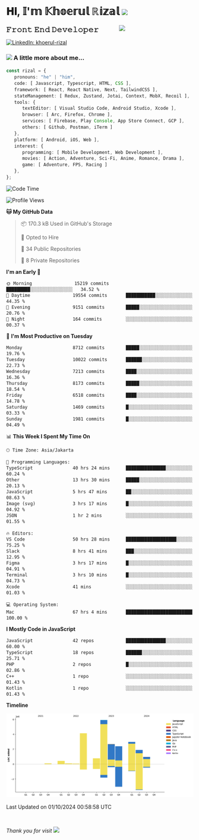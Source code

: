 <h1> 𝐇𝐢, 𝕀'𝕞 𝕂𝕙𝕠𝕖𝕣𝕦𝕝 ℝ𝕚𝕫𝕒𝕝 <img src="https://media.giphy.com/media/mGcNjsfWAjY5AEZNw6/giphy.gif" width="50"></h1>
<img align='right' src="https://media.giphy.com/media/v1.Y2lkPTc5MGI3NjExOWI2ajR2NGJubzBsZHFuaHMwajRrcDNsNXJwOG8yb3F0NjhkNXF4OSZlcD12MV9pbnRlcm5hbF9naWZfYnlfaWQmY3Q9cw/fkZukR450RQ1qnGaq9/giphy.gif" width="200">
<strong style="font-size:20px;">𝙵𝚛𝚘𝚗𝚝 𝙴𝚗𝚍 𝙳𝚎𝚟𝚎𝚕𝚘𝚙𝚎𝚛</strong>
</p></em>

[![LinkedIn: khoerul-rizal](https://img.shields.io/badge/khoerul--rizal-blue?style=flat-square&logo=Linkedin&logoColor=white&link=https://www.linkedin.com/in/khoerul-rizal/)](https://www.linkedin.com/in/khoerul-rizal/)

### <img src="https://media.giphy.com/media/VgCDAzcKvsR6OM0uWg/giphy.gif" width="50"> A little more about me...

```typescript
const rizal = {
   pronouns: "he" | "him",
   code: [ Javascript, Typescript, HTML, CSS ],
   framework: [ React, React Native, Next, TailwindCSS ],
   stateManagement: [ Redux, Zustand, Jotai, Context, MobX, Recoil ],
   tools: {
      textEditor: [ Visual Studio Code, Android Studio, Xcode ],
      browser: [ Arc, Firefox, Chrome ],
      services: [ Firebase, Play Console, App Store Connect, GCP ],
      others: [ Github, Postman, iTerm ]
   },
   platform: [ Android, iOS, Web ],
   interest: {
      programming: [ Mobile Development, Web Development ],
      movies: [ Action, Adventure, Sci-Fi, Anime, Romance, Drama ],
      game: [ Adventure, FPS, Racing ]
   },
};
```

<!--START_SECTION:waka-->
![Code Time](http://img.shields.io/badge/Code%20Time-1%2C211%20hrs%2040%20mins-blue)

![Profile Views](http://img.shields.io/badge/Profile%20Views-0-blue)

**🐱 My GitHub Data** 

> 📦 170.3 kB Used in GitHub's Storage 
 > 
> 💼 Opted to Hire
 > 
> 📜 34 Public Repositories 
 > 
> 🔑 8 Private Repositories 
 > 
**I'm an Early 🐤** 

```text
🌞 Morning                15219 commits       █████████░░░░░░░░░░░░░░░░   34.52 % 
🌆 Daytime                19554 commits       ███████████░░░░░░░░░░░░░░   44.35 % 
🌃 Evening                9151 commits        █████░░░░░░░░░░░░░░░░░░░░   20.76 % 
🌙 Night                  164 commits         ░░░░░░░░░░░░░░░░░░░░░░░░░   00.37 % 
```
📅 **I'm Most Productive on Tuesday** 

```text
Monday                   8712 commits        █████░░░░░░░░░░░░░░░░░░░░   19.76 % 
Tuesday                  10022 commits       ██████░░░░░░░░░░░░░░░░░░░   22.73 % 
Wednesday                7213 commits        ████░░░░░░░░░░░░░░░░░░░░░   16.36 % 
Thursday                 8173 commits        █████░░░░░░░░░░░░░░░░░░░░   18.54 % 
Friday                   6518 commits        ████░░░░░░░░░░░░░░░░░░░░░   14.78 % 
Saturday                 1469 commits        █░░░░░░░░░░░░░░░░░░░░░░░░   03.33 % 
Sunday                   1981 commits        █░░░░░░░░░░░░░░░░░░░░░░░░   04.49 % 
```


📊 **This Week I Spent My Time On** 

```text
🕑︎ Time Zone: Asia/Jakarta

💬 Programming Languages: 
TypeScript               40 hrs 24 mins      ███████████████░░░░░░░░░░   60.24 % 
Other                    13 hrs 30 mins      █████░░░░░░░░░░░░░░░░░░░░   20.13 % 
JavaScript               5 hrs 47 mins       ██░░░░░░░░░░░░░░░░░░░░░░░   08.63 % 
Image (svg)              3 hrs 17 mins       █░░░░░░░░░░░░░░░░░░░░░░░░   04.92 % 
JSON                     1 hr 2 mins         ░░░░░░░░░░░░░░░░░░░░░░░░░   01.55 % 

🔥 Editors: 
VS Code                  50 hrs 28 mins      ███████████████████░░░░░░   75.25 % 
Slack                    8 hrs 41 mins       ███░░░░░░░░░░░░░░░░░░░░░░   12.95 % 
Figma                    3 hrs 17 mins       █░░░░░░░░░░░░░░░░░░░░░░░░   04.91 % 
Terminal                 3 hrs 10 mins       █░░░░░░░░░░░░░░░░░░░░░░░░   04.73 % 
Xcode                    41 mins             ░░░░░░░░░░░░░░░░░░░░░░░░░   01.03 % 

💻 Operating System: 
Mac                      67 hrs 4 mins       █████████████████████████   100.00 % 
```

**I Mostly Code in JavaScript** 

```text
JavaScript               42 repos            ███████████████░░░░░░░░░░   60.00 % 
TypeScript               18 repos            ██████░░░░░░░░░░░░░░░░░░░   25.71 % 
PHP                      2 repos             █░░░░░░░░░░░░░░░░░░░░░░░░   02.86 % 
C++                      1 repo              ░░░░░░░░░░░░░░░░░░░░░░░░░   01.43 % 
Kotlin                   1 repo              ░░░░░░░░░░░░░░░░░░░░░░░░░   01.43 % 
```



**Timeline**

![Lines of Code chart](https://raw.githubusercontent.com/khoerulrizal/khoerulrizal/main/assets/bar_graph.png)


 Last Updated on 01/10/2024 00:58:58 UTC
<!--END_SECTION:waka-->
</details>
<br/>

<em>Thank you for visit</em> <img src="https://media.giphy.com/media/v1.Y2lkPTc5MGI3NjExcHdvNm1qZWtjaGw0ZjdwM3Z3NnY2dHlueTVuODBta2FiY20wM2YybSZlcD12MV9pbnRlcm5hbF9naWZfYnlfaWQmY3Q9cw/tV25tpdKqdFa9x81k2/giphy.gif" width="40">
